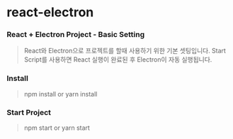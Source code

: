 # react-electron

### React + Electron Project - Basic Setting
> React와 Electron으로 프로젝트를 할때 사용하기 위한 기본 셋팅입니다.
> Start Script를 사용하면 React 실행이 완료된 후 Electron이 자동 실행됩니다.

### Install
> npm install or yarn install

### Start Project
> npm start or yarn start